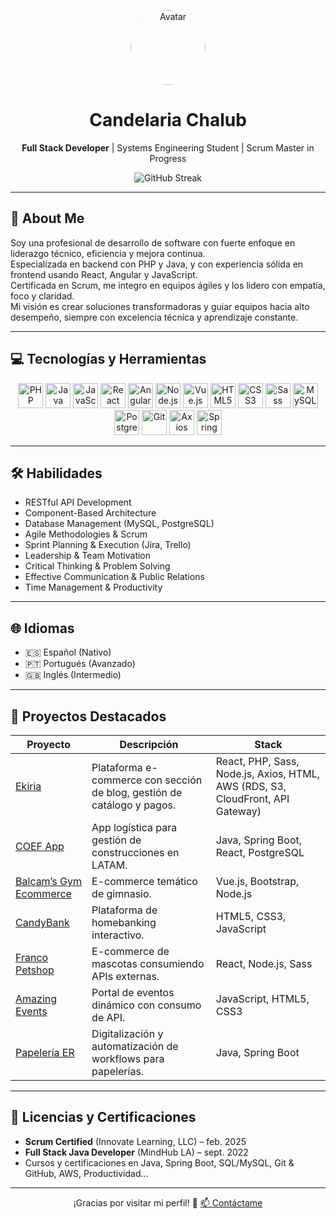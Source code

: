 <!-- Header -->
<p align="center">
  <a href="https://github.com/CandelariaChalub">
    <img src="https://github.com/CandelariaChalub.png" width="120" alt="Avatar" style="border-radius:50%;">
  </a>
  <h1 align="center">Candelaria Chalub</h1>
  <p align="center">
    <strong>Full Stack Developer</strong> | Systems Engineering Student | Scrum Master in Progress
  </p>
</p>

<!-- Stats -->
<p align="center">
  <img src="https://github-readme-streak-stats.herokuapp.com/?user=CandelariaChalub&theme=dark" alt="GitHub Streak" />
</p>

---

## 📝 About Me

Soy una profesional de desarrollo de software con fuerte enfoque en liderazgo técnico, eficiencia y mejora continua.  
Especializada en backend con PHP y Java, y con experiencia sólida en frontend usando React, Angular y JavaScript.  
Certificada en Scrum, me integro en equipos ágiles y los lidero con empatía, foco y claridad.  
Mi visión es crear soluciones transformadoras y guiar equipos hacia alto desempeño, siempre con excelencia técnica y aprendizaje constante.

---

## 💻 Tecnologías y Herramientas

<div align="center">
  <img src="https://cdn.jsdelivr.net/gh/devicons/devicon/icons/php/php-original.svg" title="PHP" width="40" height="40"/>
  <img src="https://cdn.jsdelivr.net/gh/devicons/devicon/icons/java/java-original.svg" title="Java" width="40" height="40"/>
  <img src="https://cdn.jsdelivr.net/gh/devicons/devicon/icons/javascript/javascript-original.svg" title="JavaScript" width="40" height="40"/>
  <img src="https://cdn.jsdelivr.net/gh/devicons/devicon/icons/react/react-original.svg" title="React" width="40" height="40"/>
  <img src="https://cdn.jsdelivr.net/gh/devicons/devicon/icons/angularjs/angularjs-plain.svg" title="Angular" width="40" height="40"/>
  <img src="https://cdn.jsdelivr.net/gh/devicons/devicon/icons/nodejs/nodejs-original.svg" title="Node.js" width="40" height="40"/>
  <img src="https://cdn.jsdelivr.net/gh/devicons/devicon/icons/vuejs/vuejs-original.svg" title="Vue.js" width="40" height="40"/>
  <img src="https://cdn.jsdelivr.net/gh/devicons/devicon/icons/html5/html5-original.svg" title="HTML5" width="40" height="40"/>
  <img src="https://cdn.jsdelivr.net/gh/devicons/devicon/icons/css3/css3-original.svg" title="CSS3" width="40" height="40"/>
  <img src="https://cdn.jsdelivr.net/gh/devicons/devicon/icons/sass/sass-original.svg" title="Sass" width="40" height="40"/>
  <img src="https://cdn.jsdelivr.net/gh/devicons/devicon/icons/mysql/mysql-original.svg" title="MySQL" width="40" height="40"/>
  <img src="https://cdn.jsdelivr.net/gh/devicons/devicon/icons/postgresql/postgresql-original.svg" title="PostgreSQL" width="40" height="40"/>
  <img src="https://cdn.jsdelivr.net/gh/devicons/devicon/icons/git/git-original.svg" title="Git" width="40" height="40"/>
  <img src="https://cdn.simpleicons.org/axios/white" title="Axios" alt="Axios" width="40" height="40"/>



  <img src="https://cdn.jsdelivr.net/gh/devicons/devicon/icons/spring/spring-original.svg" title="Spring Boot" width="40" height="40"/>
</div>

---

## 🛠️ Habilidades

- RESTful API Development  
- Component-Based Architecture  
- Database Management (MySQL, PostgreSQL)  
- Agile Methodologies & Scrum  
- Sprint Planning & Execution (Jira, Trello)  
- Leadership & Team Motivation  
- Critical Thinking & Problem Solving  
- Effective Communication & Public Relations  
- Time Management & Productivity  

---

## 🌐 Idiomas

- 🇪🇸 Español (Nativo)  
- 🇵🇹 Portugués (Avanzado)  
- 🇬🇧 Inglés (Intermedio)  

---

## 🚀 Proyectos Destacados

| Proyecto                         | Descripción                                                                 | Stack                                              |
|----------------------------------|-----------------------------------------------------------------------------|----------------------------------------------------|
| [Ekiria](https://github.com/CandelariaChalub/ekiria)             | Plataforma e-commerce con sección de blog, gestión de catálogo y pagos.      | React, PHP, Sass, Node.js, Axios, HTML, AWS (RDS, S3, CloudFront, API Gateway) |
| [COEF App](https://coefdigital.com/)         | App logística para gestión de construcciones en LATAM.                      | Java, Spring Boot, React, PostgreSQL               |
| [Balcam’s Gym Ecommerce](https://github.com/CandelariaChalub/Balcam-sGymEcommerce) | E-commerce temático de gimnasio.                                            | Vue.js, Bootstrap, Node.js                         |
| [CandyBank](https://github.com/CandelariaChalub/CandyBank)       | Plataforma de homebanking interactivo.                                      | HTML5, CSS3, JavaScript                            |
| [Franco Petshop](https://github.com/CandelariaChalub/Franco-Petshop)    | E-commerce de mascotas consumiendo APIs externas.                            | React, Node.js, Sass                               |
| [Amazing Events](https://github.com/CandelariaChalub/Amazing-Events)    | Portal de eventos dinámico con consumo de API.                               | JavaScript, HTML5, CSS3                            |
| [Papelería ER](https://github.com/CandelariaChalub/papeleria-er) | Digitalización y automatización de workflows para papelerías.               | Java, Spring Boot                                  |

---

## 📄 Licencias y Certificaciones

- **Scrum Certified** (Innovate Learning, LLC) – feb. 2025  
- **Full Stack Java Developer** (MindHub LA) – sept. 2022  
- Cursos y certificaciones en Java, Spring Boot, SQL/MySQL, Git & GitHub, AWS, Productividad…  

---

<p align="center">
  ¡Gracias por visitar mi perfil! 🚀  
  <a href="mailto:candelariachalub@gmail.com">📫 Contáctame</a>
</p>
